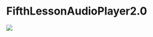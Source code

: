 # FifthLessonAudioPlayer2.0
<p align="left">
<img src="https://user-images.githubusercontent.com/108148690/219965190-cb4d51d7-b7d9-46a9-97c3-21536dbb2155.jpeg"/>
</p>
